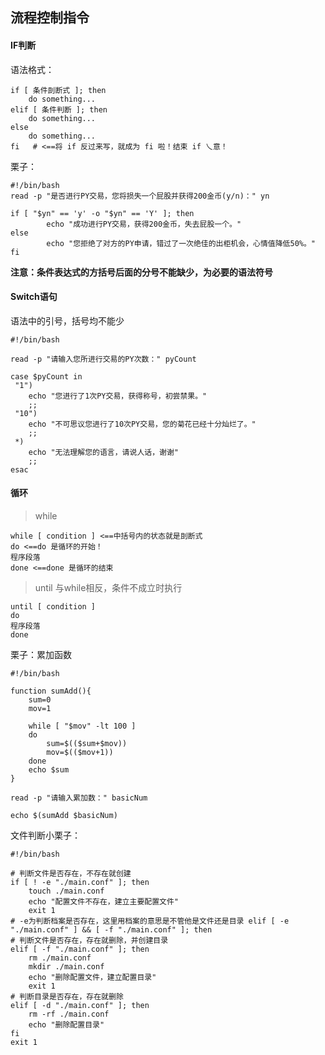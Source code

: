 ## 流程控制指令

#### IF判断

语法格式：

	if [ 条件刞断式 ]; then
		do something...
	elif [ 条件判断 ]; then
		do something...
	else
		do something...
	fi   # <==将 if 反过来写，就成为 fi 啦！结束 if 乀意！

栗子：

	#!/bin/bash
	read -p "是否进行PY交易，您将损失一个屁股并获得200金币(y/n)：" yn
	
	if [ "$yn" == 'y' -o "$yn" == 'Y' ]; then
	        echo "成功进行PY交易，获得200金币，失去屁股一个。"
	else
	        echo "您拒绝了对方的PY申请，错过了一次绝佳的出柜机会，心情值降低50%。"
	fi

**注意：条件表达式的方括号后面的分号不能缺少，为必要的语法符号**

#### Switch语句

语法中的引号，括号均不能少

	#!/bin/bash
	
	read -p "请输入您所进行交易的PY次数：" pyCount
	
	case $pyCount in
	 "1")
		echo "您进行了1次PY交易，获得称号，初尝禁果。"
		;;
	 "10")
		echo "不可思议您进行了10次PY交易，您的菊花已经十分灿烂了。"
		;;
	 *)
		echo "无法理解您的语言，请说人话，谢谢"
		;;
	esac

#### 循环

> while

	while [ condition ] <==中括号内的状态就是刞断式
	do <==do 是循环的开始！
	程序段落
	done <==done 是循环的结束

> until 与while相反，条件不成立时执行

	until [ condition ]
	do
	程序段落
	done

栗子：累加函数

	#!/bin/bash
	
	function sumAdd(){
	    sum=0
	    mov=1
	
	    while [ "$mov" -lt 100 ]
	    do
	        sum=$(($sum+$mov))
	        mov=$(($mov+1))
	    done
	    echo $sum 
	}
	
	read -p "请输入累加数：" basicNum
	
	echo $(sumAdd $basicNum)


文件判断小栗子：

	#!/bin/bash
	
	# 判断文件是否存在，不存在就创建
	if [ ! -e "./main.conf" ]; then
	    touch ./main.conf
	    echo "配置文件不存在，建立主要配置文件"
	    exit 1
	# -e为判断档案是否存在，这里用档案的意思是不管他是文件还是目录 elif [ -e "./main.conf" ] && [ -f "./main.conf" ]; then
	# 判断文件是否存在，存在就删除，并创建目录
	elif [ -f "./main.conf" ]; then
	    rm ./main.conf
	    mkdir ./main.conf
	    echo "删除配置文件，建立配置目录"
	    exit 1
	# 判断目录是否存在，存在就删除
	elif [ -d "./main.conf" ]; then
	    rm -rf ./main.conf
	    echo "删除配置目录"
	fi
	exit 1


